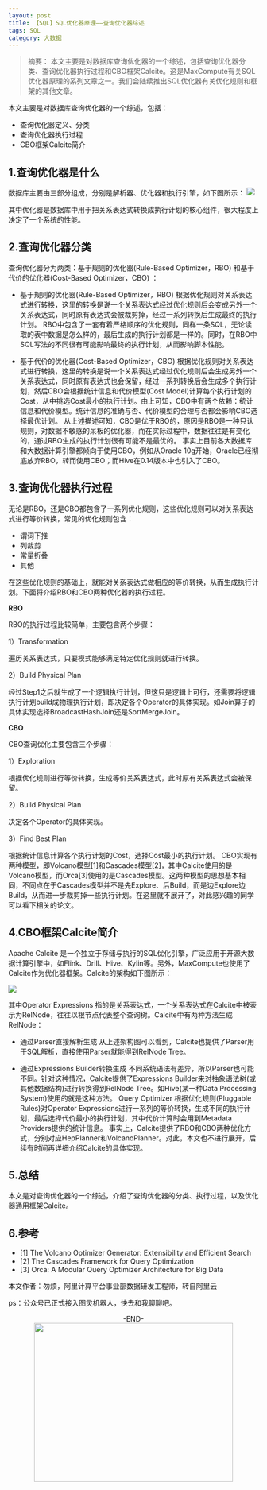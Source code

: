 ```yaml
---
layout: post
title: 【SQL】SQL优化器原理——查询优化器综述
tags: SQL
category: 大数据
---
```


> 摘要： 本文主要是对数据库查询优化器的一个综述，包括查询优化器分类、查询优化器执行过程和CBO框架Calcite。这是MaxCompute有关SQL优化器原理的系列文章之一。我们会陆续推出SQL优化器有关优化规则和框架的其他文章。


本文主要是对数据库查询优化器的一个综述，包括：

- 查询优化器定义、分类
- 查询优化器执行过程
- CBO框架Calcite简介

1.查询优化器是什么
----------------
数据库主要由三部分组成，分别是解析器、优化器和执行引擎，如下图所示：
![](http://rann.cc/assets/img/tech/sql.jpg)

其中优化器是数据库中用于把关系表达式转换成执行计划的核心组件，很大程度上决定了一个系统的性能。

2.查询优化器分类
--------------
查询优化器分为两类：基于规则的优化器(Rule-Based Optimizer，RBO) 和基于代价的优化器(Cost-Based Optimizer，CBO) ：

- 基于规则的优化器(Rule-Based Optimizer，RBO)
根据优化规则对关系表达式进行转换，这里的转换是说一个关系表达式经过优化规则后会变成另外一个关系表达式，同时原有表达式会被裁剪掉，经过一系列转换后生成最终的执行计划。
RBO中包含了一套有着严格顺序的优化规则，同样一条SQL，无论读取的表中数据是怎么样的，最后生成的执行计划都是一样的。同时，在RBO中SQL写法的不同很有可能影响最终的执行计划，从而影响脚本性能。

- 基于代价的优化器(Cost-Based Optimizer，CBO)
根据优化规则对关系表达式进行转换，这里的转换是说一个关系表达式经过优化规则后会生成另外一个关系表达式，同时原有表达式也会保留，经过一系列转换后会生成多个执行计划，然后CBO会根据统计信息和代价模型(Cost Model)计算每个执行计划的Cost，从中挑选Cost最小的执行计划。由上可知，CBO中有两个依赖：统计信息和代价模型。统计信息的准确与否、代价模型的合理与否都会影响CBO选择最优计划。
从上述描述可知，CBO是优于RBO的，原因是RBO是一种只认规则，对数据不敏感的呆板的优化器，而在实际过程中，数据往往是有变化的，通过RBO生成的执行计划很有可能不是最优的。
事实上目前各大数据库和大数据计算引擎都倾向于使用CBO，例如从Oracle 10g开始，Oracle已经彻底放弃RBO，转而使用CBO；而Hive在0.14版本中也引入了CBO。

3.查询优化器执行过程
-----------------
无论是RBO，还是CBO都包含了一系列优化规则，这些优化规则可以对关系表达式进行等价转换，常见的优化规则包含：

- 谓词下推
- 列裁剪
- 常量折叠
- 其他

在这些优化规则的基础上，就能对关系表达式做相应的等价转换，从而生成执行计划。下面将介绍RBO和CBO两种优化器的执行过程。

**RBO**

RBO的执行过程比较简单，主要包含两个步骤：

1）Transformation

遍历关系表达式，只要模式能够满足特定优化规则就进行转换。

2）Build Physical Plan

经过Step1之后就生成了一个逻辑执行计划，但这只是逻辑上可行，还需要将逻辑执行计划build成物理执行计划，即决定各个Operator的具体实现。如Join算子的具体实现选择BroadcastHashJoin还是SortMergeJoin。

**CBO**

CBO查询优化主要包含三个步骤：

1）Exploration

根据优化规则进行等价转换，生成等价关系表达式，此时原有关系表达式会被保留。

2）Build Physical Plan

决定各个Operator的具体实现。

3）Find Best Plan

根据统计信息计算各个执行计划的Cost，选择Cost最小的执行计划。
CBO实现有两种模型，即Volcano模型[1]和Cascades模型[2]，其中Calcite使用的是Volcano模型，而Orca[3]使用的是Cascades模型。这两种模型的思想基本相同，不同点在于Cascades模型并不是先Explore、后Build，而是边Explore边Build，从而进一步裁剪掉一些执行计划。在这里就不展开了，对此感兴趣的同学可以看下相关的论文。

4.CBO框架Calcite简介
-------------------
Apache Calcite 是一个独立于存储与执行的SQL优化引擎，广泛应用于开源大数据计算引擎中，如Flink、Drill、Hive、Kylin等。另外，MaxCompute也使用了Calcite作为优化器框架。Calcite的架构如下图所示：

![](http://rann.cc/assets/img/tech/calcite.jpg)

其中Operator Expressions 指的是关系表达式，一个关系表达式在Calcite中被表示为RelNode，往往以根节点代表整个查询树。Calcite中有两种方法生成RelNode：

- 通过Parser直接解析生成
从上述架构图可以看到，Calcite也提供了Parser用于SQL解析，直接使用Parser就能得到RelNode Tree。

- 通过Expressions Builder转换生成
不同系统语法有差异，所以Parser也可能不同。针对这种情况，Calcite提供了Expressions Builder来对抽象语法树(或其他数据结构)进行转换得到RelNode Tree。如Hive(某一种Data Processing System)使用的就是这种方法。
Query Optimizer 根据优化规则(Pluggable Rules)对Operator Expressions进行一系列的等价转换，生成不同的执行计划，最后选择代价最小的执行计划，其中代价计算时会用到Metadata Providers提供的统计信息。
事实上，Calcite提供了RBO和CBO两种优化方式，分别对应HepPlanner和VolcanoPlanner。对此，本文也不进行展开，后续有时间再详细介绍Calcite的具体实现。

5.总结
-----
本文是对查询优化器的一个综述，介绍了查询优化器的分类、执行过程，以及优化器通用框架Calcite。

6.参考
-----
- [1] The Volcano Optimizer Generator: Extensibility and Efficient Search
- [2] The Cascades Framework for Query Optimization
- [3] Orca: A Modular Query Optimizer Architecture for Big Data

本文作者：勿烦，阿里计算平台事业部数据研发工程师，转自阿里云

ps：公众号已正式接入图灵机器人，快去和我聊聊吧。

<center>-END-</center>

<div align="center">
<img src="http://rann.cc/assets/img/qrcode-logo.png" width="400" height="320" />
</div>